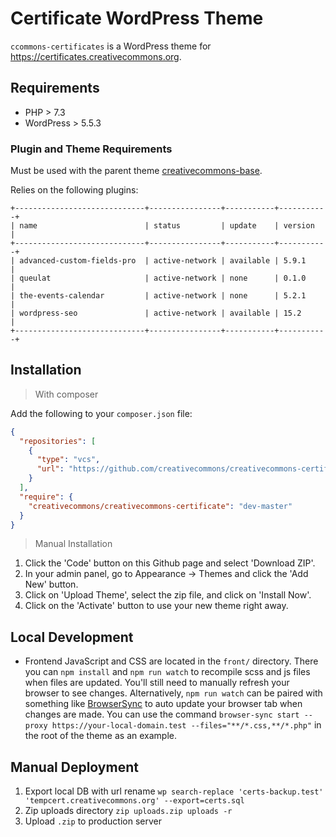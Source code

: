 # Certificate WordPress Theme

`ccommons-certificates` is a WordPress theme for https://certificates.creativecommons.org.

## Requirements

- PHP > 7.3
- WordPress > 5.5.3

### Plugin and Theme Requirements

Must be used with the parent theme [creativecommons-base](https://github.com/creativecommons/creativecommons-base).

Relies on the following plugins:

```
+-----------------------------+----------------+-----------+-----------+
| name                        | status         | update    | version   |
+-----------------------------+----------------+-----------+-----------+
| advanced-custom-fields-pro  | active-network | available | 5.9.1     |
| queulat                     | active-network | none      | 0.1.0     |
| the-events-calendar         | active-network | none      | 5.2.1     |
| wordpress-seo               | active-network | available | 15.2      |
+-----------------------------+----------------+-----------+-----------+
```

## Installation

> With composer

Add the following to your `composer.json` file:

```json
{
  "repositories": [
    {
      "type": "vcs",
      "url": "https://github.com/creativecommons/creativecommons-certificate"
    }
  ],
  "require": {
    "creativecommons/creativecommons-certificate": "dev-master"
  }
}
```

> Manual Installation

1. Click the 'Code' button on this Github page and select 'Download ZIP'.
2. In your admin panel, go to Appearance -> Themes and click the 'Add New' button.
3. Click on 'Upload Theme', select the zip file, and click on 'Install Now'.
4. Click on the 'Activate' button to use your new theme right away.

## Local Development

- Frontend JavaScript and CSS are located in the `front/` directory. There you can `npm install` and `npm run watch` to recompile scss and js files when files are updated. You'll still need to manually refresh your browser to see changes. Alternatively, `npm run watch` can be paired with something like [BrowserSync](https://browsersync.io) to auto update your browser tab when changes are made. You can use the command `browser-sync start --proxy https://your-local-domain.test --files="**/*.css,**/*.php"` in the root of the theme as an example.

## Manual Deployment

1. Export local DB with url rename `wp search-replace 'certs-backup.test' 'tempcert.creativecommons.org' --export=certs.sql`
2. Zip uploads directory `zip uploads.zip uploads -r`
3. Upload `.zip` to production server
